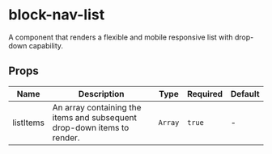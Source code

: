 # block-nav-list

A component that renders a flexible and mobile responsive list with drop-down capability.

## Props

<!-- @vuese:block-nav-list:props:start -->
|Name|Description|Type|Required|Default|
|---|---|---|---|---|
|listItems|An array containing the items and subsequent drop-down items to render.|`Array`|`true`|-|

<!-- @vuese:block-nav-list:props:end -->


